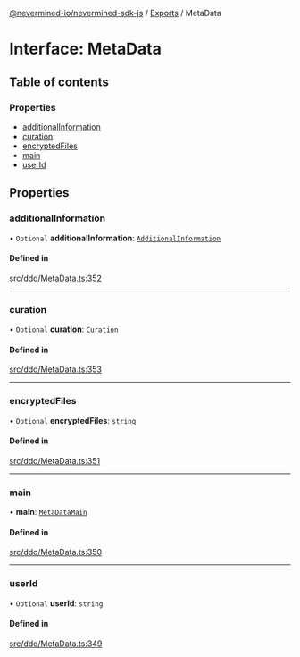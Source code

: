 [@nevermined-io/nevermined-sdk-js](../README.md) / [Exports](../modules.md) / MetaData

# Interface: MetaData

## Table of contents

### Properties

- [additionalInformation](MetaData.md#additionalinformation)
- [curation](MetaData.md#curation)
- [encryptedFiles](MetaData.md#encryptedfiles)
- [main](MetaData.md#main)
- [userId](MetaData.md#userid)

## Properties

### additionalInformation

• `Optional` **additionalInformation**: [`AdditionalInformation`](AdditionalInformation.md)

#### Defined in

[src/ddo/MetaData.ts:352](https://github.com/nevermined-io/sdk-js/blob/310c98f/src/ddo/MetaData.ts#L352)

___

### curation

• `Optional` **curation**: [`Curation`](Curation.md)

#### Defined in

[src/ddo/MetaData.ts:353](https://github.com/nevermined-io/sdk-js/blob/310c98f/src/ddo/MetaData.ts#L353)

___

### encryptedFiles

• `Optional` **encryptedFiles**: `string`

#### Defined in

[src/ddo/MetaData.ts:351](https://github.com/nevermined-io/sdk-js/blob/310c98f/src/ddo/MetaData.ts#L351)

___

### main

• **main**: [`MetaDataMain`](MetaDataMain.md)

#### Defined in

[src/ddo/MetaData.ts:350](https://github.com/nevermined-io/sdk-js/blob/310c98f/src/ddo/MetaData.ts#L350)

___

### userId

• `Optional` **userId**: `string`

#### Defined in

[src/ddo/MetaData.ts:349](https://github.com/nevermined-io/sdk-js/blob/310c98f/src/ddo/MetaData.ts#L349)
